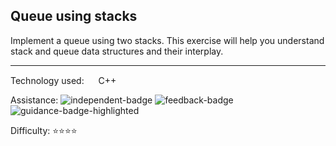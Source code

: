 ## Queue using stacks
Implement a queue using two stacks. This exercise will help you understand stack and queue data structures and their interplay.

<hr>

Technology used: <img src="https://github.com/user-attachments/assets/22ec92c6-2db2-4d7b-b667-404f3f25a757" height="15" width="15" valign="center"> C++

Assistance: ![independent-badge](https://img.shields.io/badge/Independent-32383b)
![feedback-badge](https://img.shields.io/badge/Feedback-32383b)
![guidance-badge-highlighted](https://img.shields.io/badge/Guidance-53a8c9)

Difficulty: ⭐⭐⭐⭐
